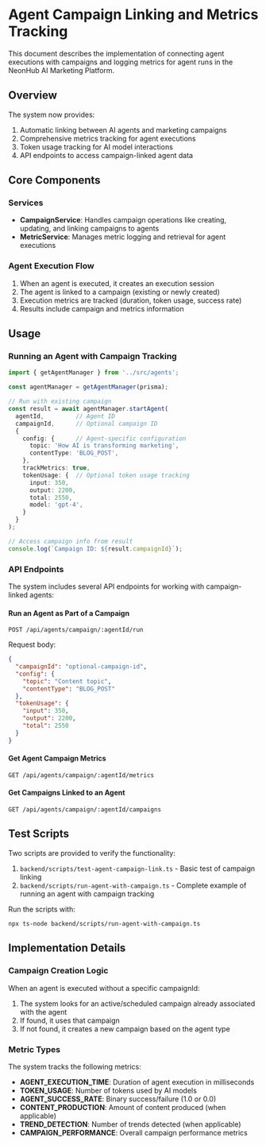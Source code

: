 # Agent Campaign Linking and Metrics Tracking

This document describes the implementation of connecting agent executions with campaigns and logging metrics for agent runs in the NeonHub AI Marketing Platform.

## Overview

The system now provides:

1. Automatic linking between AI agents and marketing campaigns
2. Comprehensive metrics tracking for agent executions
3. Token usage tracking for AI model interactions
4. API endpoints to access campaign-linked agent data

## Core Components

### Services

- **CampaignService**: Handles campaign operations like creating, updating, and linking campaigns to agents
- **MetricService**: Manages metric logging and retrieval for agent executions

### Agent Execution Flow

1. When an agent is executed, it creates an execution session
2. The agent is linked to a campaign (existing or newly created)
3. Execution metrics are tracked (duration, token usage, success rate)
4. Results include campaign and metrics information

## Usage

### Running an Agent with Campaign Tracking

```typescript
import { getAgentManager } from '../src/agents';

const agentManager = getAgentManager(prisma);

// Run with existing campaign
const result = await agentManager.startAgent(
  agentId,         // Agent ID
  campaignId,      // Optional campaign ID
  {
    config: {      // Agent-specific configuration
      topic: 'How AI is transforming marketing',
      contentType: 'BLOG_POST',
    },
    trackMetrics: true,
    tokenUsage: {  // Optional token usage tracking
      input: 350,
      output: 2200,
      total: 2550,
      model: 'gpt-4',
    }
  }
);

// Access campaign info from result
console.log(`Campaign ID: ${result.campaignId}`);
```

### API Endpoints

The system includes several API endpoints for working with campaign-linked agents:

#### Run an Agent as Part of a Campaign
```
POST /api/agents/campaign/:agentId/run
```
Request body:
```json
{
  "campaignId": "optional-campaign-id",
  "config": {
    "topic": "Content topic",
    "contentType": "BLOG_POST"
  },
  "tokenUsage": {
    "input": 350,
    "output": 2200,
    "total": 2550
  }
}
```

#### Get Agent Campaign Metrics
```
GET /api/agents/campaign/:agentId/metrics
```

#### Get Campaigns Linked to an Agent
```
GET /api/agents/campaign/:agentId/campaigns
```

## Test Scripts

Two scripts are provided to verify the functionality:

1. `backend/scripts/test-agent-campaign-link.ts` - Basic test of campaign linking
2. `backend/scripts/run-agent-with-campaign.ts` - Complete example of running an agent with campaign tracking

Run the scripts with:
```
npx ts-node backend/scripts/run-agent-with-campaign.ts
```

## Implementation Details

### Campaign Creation Logic

When an agent is executed without a specific campaignId:

1. The system looks for an active/scheduled campaign already associated with the agent
2. If found, it uses that campaign
3. If not found, it creates a new campaign based on the agent type

### Metric Types

The system tracks the following metrics:

- **AGENT_EXECUTION_TIME**: Duration of agent execution in milliseconds
- **TOKEN_USAGE**: Number of tokens used by AI models 
- **AGENT_SUCCESS_RATE**: Binary success/failure (1.0 or 0.0)
- **CONTENT_PRODUCTION**: Amount of content produced (when applicable)
- **TREND_DETECTION**: Number of trends detected (when applicable)
- **CAMPAIGN_PERFORMANCE**: Overall campaign performance metrics 